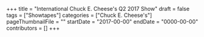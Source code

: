 +++
title = "International Chuck E. Cheese's Q2 2017 Show"
draft = false
tags = ["Showtapes"]
categories = ["Chuck E. Cheese's"]
pageThumbnailFile = ""
startDate = "2017-00-00"
endDate = "0000-00-00"
contributors = []
+++
